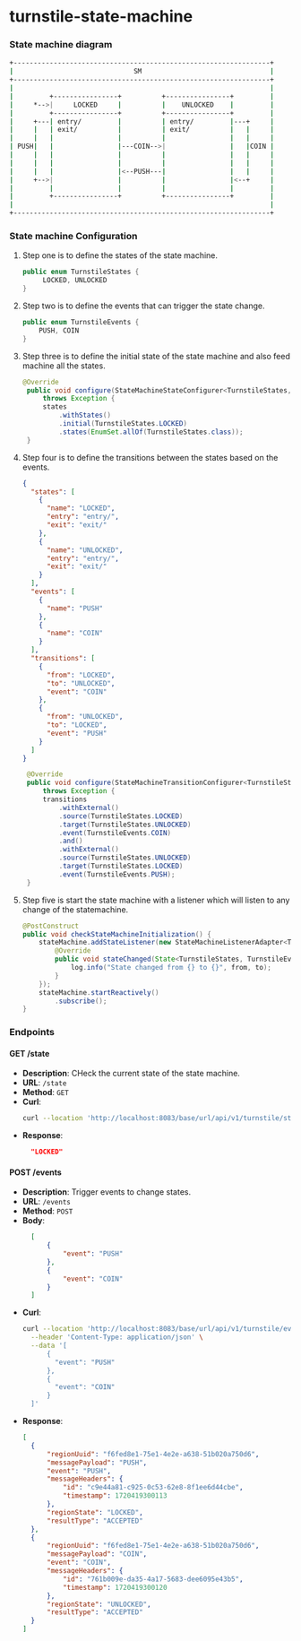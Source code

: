 # turnstile-state-machine

### State machine diagram

```bash
+----------------------------------------------------------------+
|                              SM                                |
+----------------------------------------------------------------+
|                                                                |
|         +----------------+          +----------------+         |
|     *-->|     LOCKED     |          |    UNLOCKED    |         |
|         +----------------+          +----------------+         |
|     +---| entry/         |          | entry/         |---+     |
|     |   | exit/          |          | exit/          |   |     |
|     |   |                |          |                |   |     |
| PUSH|   |                |---COIN-->|                |   |COIN |
|     |   |                |          |                |   |     |
|     |   |                |          |                |   |     |
|     |   |                |<--PUSH---|                |   |     |
|     +-->|                |          |                |<--+     |
|         |                |          |                |         |
|         +----------------+          +----------------+         |
|                                                                |
+----------------------------------------------------------------+
```

### State machine Configuration
1. Step one is to define the states of the state machine.
   ```java
   public enum TurnstileStates {
        LOCKED, UNLOCKED
   }
   ```
2. Step two is to define the events that can trigger the state change.
    ```java
    public enum TurnstileEvents {
        PUSH, COIN
    }
    ```
3. Step three is to define the initial state of the state machine and also feed machine all the states.
   ```java
   @Override
    public void configure(StateMachineStateConfigurer<TurnstileStates, TurnstileEvents> states)
        throws Exception {
        states
            .withStates()
            .initial(TurnstileStates.LOCKED)
            .states(EnumSet.allOf(TurnstileStates.class));
    }
   ```
4. Step four is to define the transitions between the states based on the events.
    ```json
    {
      "states": [
        {
          "name": "LOCKED",
          "entry": "entry/",
          "exit": "exit/"
        },
        {
          "name": "UNLOCKED",
          "entry": "entry/",
          "exit": "exit/"
        }
      ],
      "events": [
        {
          "name": "PUSH"
        },
        {
          "name": "COIN"
        }
      ],
      "transitions": [
        {
          "from": "LOCKED",
          "to": "UNLOCKED",
          "event": "COIN"
        },
        {
          "from": "UNLOCKED",
          "to": "LOCKED",
          "event": "PUSH"
        }
      ]
    }
    ```
   ```java
    @Override
    public void configure(StateMachineTransitionConfigurer<TurnstileStates, TurnstileEvents> transitions)
        throws Exception {
        transitions
            .withExternal()
            .source(TurnstileStates.LOCKED)
            .target(TurnstileStates.UNLOCKED)
            .event(TurnstileEvents.COIN)
            .and()
            .withExternal()
            .source(TurnstileStates.UNLOCKED)
            .target(TurnstileStates.LOCKED)
            .event(TurnstileEvents.PUSH);
    }
   ```
5. Step five is start the state machine with a listener which will listen to any change of the statemachine.
    ```java
    @PostConstruct
    public void checkStateMachineInitialization() {
        stateMachine.addStateListener(new StateMachineListenerAdapter<TurnstileStates, TurnstileEvents>() {
            @Override
            public void stateChanged(State<TurnstileStates, TurnstileEvents> from, State<TurnstileStates, TurnstileEvents> to) {
                log.info("State changed from {} to {}", from, to);
            }
        });
        stateMachine.startReactively()
            .subscribe();
    }
    ```

### Endpoints

#### GET /state
- **Description**: CHeck the current state of the state machine.
- **URL**: `/state`
- **Method**: `GET`
- **Curl**:
    ```bash
    curl --location 'http://localhost:8083/base/url/api/v1/turnstile/state'
    ```
- **Response**:
    ```json
      "LOCKED"
    ```

#### POST /events
- **Description**: Trigger events to change states.
- **URL**: `/events`
- **Method**: `POST`
- **Body**:
  ```json
    [
        {
            "event": "PUSH"
        },
        {
            "event": "COIN"
        }
    ]
    ```
- **Curl**:
  ```bash
  curl --location 'http://localhost:8083/base/url/api/v1/turnstile/events' \
    --header 'Content-Type: application/json' \
    --data '[
        {
          "event": "PUSH"
        },
        {
          "event": "COIN"
        }
    ]'
    ```
-  **Response**:
      ```json
    [
        {
            "regionUuid": "f6fed8e1-75e1-4e2e-a638-51b020a750d6",
            "messagePayload": "PUSH",
            "event": "PUSH",
            "messageHeaders": {
                "id": "c9e44a81-c925-0c53-62e8-8f1ee6d44cbe",
                "timestamp": 1720419300113
            },
            "regionState": "LOCKED",
            "resultType": "ACCEPTED"
        },
        {
            "regionUuid": "f6fed8e1-75e1-4e2e-a638-51b020a750d6",
            "messagePayload": "COIN",
            "event": "COIN",
            "messageHeaders": {
                "id": "761b009e-da35-4a17-5683-dee6095e43b5",
                "timestamp": 1720419300120
            },
            "regionState": "UNLOCKED",
            "resultType": "ACCEPTED"
        }
    ]       
    ```
  
